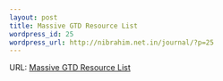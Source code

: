 ```yaml
--- 
layout: post
title: Massive GTD Resource List
wordpress_id: 25
wordpress_url: http://nibrahim.net.in/journal/?p=25
---
```

URL: <a href="/preview?siteid=9241296&itemid=291">Massive GTD Resource List</a>
